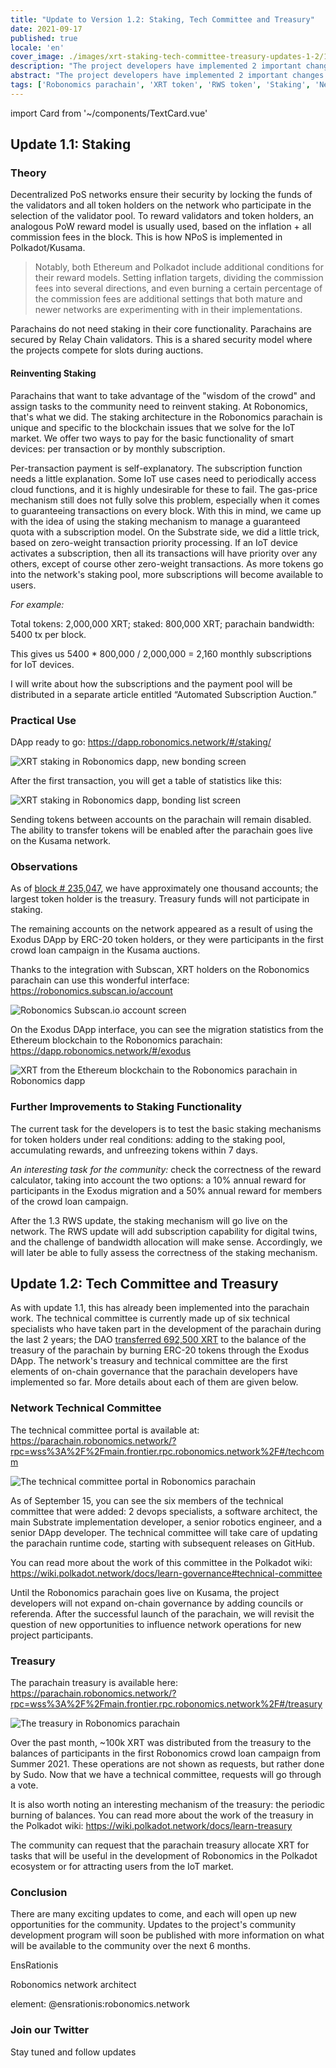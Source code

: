 ```yaml
---
title: "Update to Version 1.2: Staking, Tech Committee and Treasury"
date: 2021-09-17
published: true
locale: 'en'
cover_image: ./images/xrt-staking-tech-committee-treasury-updates-1-2/113_Up_to_version_1_2_stakingtech_comm_treasury.jpg
description: "The project developers have implemented 2 important changes in the operation of the Robonomics parachain. The first is the inclusion of XRT staking, and the second is the launch of the first on-chain governance mechanisms."
abstract: "The project developers have implemented 2 important changes in the operation of the Robonomics parachain. The first is the inclusion of XRT staking, and the second is the launch of the first on-chain governance mechanisms."
tags: ['Robonomics parachain', 'XRT token', 'RWS token', 'Staking', 'New release']
---
```

import Card from '~/components/TextCard.vue'

## Update 1.1: Staking

### Theory

Decentralized PoS networks ensure their security by locking the funds of the validators and all token holders on the network who participate in the selection of the validator pool. To reward validators and token holders, an analogous PoW reward model is usually used, based on the inflation + all commission fees in the block. This is how NPoS is implemented in Polkadot/Kusama.

> Notably, both Ethereum and Polkadot include additional conditions for their reward models. Setting inflation targets, dividing the commission fees into several directions, and even burning a certain percentage of the commission fees are additional settings that both mature and newer networks are experimenting with in their implementations.

Parachains do not need staking in their core functionality. Parachains are secured by Relay Chain validators. This is a shared security model where the projects compete for slots during auctions.

#### Reinventing Staking

Parachains that want to take advantage of the "wisdom of the crowd" and assign tasks to the community need to reinvent staking. At Robonomics, that's what we did. The staking architecture in the Robonomics parachain is unique and specific to the blockchain issues that we solve for the IoT market. We offer two ways to pay for the basic functionality of smart devices: per transaction or by monthly subscription.

Per-transaction payment is self-explanatory. The subscription function needs a little explanation. Some IoT use cases need to periodically access cloud functions, and it is highly undesirable for these to fail. The gas-price mechanism still does not fully solve this problem, especially when it comes to guaranteeing transactions on every block. With this in mind, we came up with the idea of using the staking mechanism to manage a guaranteed quota with a subscription model. On the Substrate side, we did a little trick, based on zero-weight transaction priority processing. If an IoT device activates a subscription, then all its transactions will have priority over any others, except of course other zero-weight transactions. As more tokens go into the network's staking pool, more subscriptions will become available to users. 

<Card>

*For example:*

Total tokens: 2,000,000 XRT;
staked: 800,000 XRT;
parachain bandwidth: 5400 tx per block. 

This gives us 5400 * 800,000 / 2,000,000 = 2,160 monthly subscriptions for IoT devices.

</Card>

I will write about how the subscriptions and the payment pool will be distributed in a separate article entitled “Automated Subscription Auction.”

### Practical Use

DApp ready to go: https://dapp.robonomics.network/#/staking/

![XRT staking in Robonomics dapp, new bonding screen](./images/xrt-staking-tech-committee-treasury-updates-1-2/image2.jpg)

After the first transaction, you will get a table of statistics like this:

![XRT staking in Robonomics dapp, bonding list screen](./images/xrt-staking-tech-committee-treasury-updates-1-2/image4.jpg)

Sending tokens between accounts on the parachain will remain disabled. The ability to transfer tokens will be enabled after the parachain goes live on the Kusama network. 

### Observations

As of [block # 235,047](https://robonomics.subscan.io/block/235047), we have approximately one thousand accounts; the largest token holder is the treasury. Treasury funds will not participate in staking.

The remaining accounts on the network appeared as a result of using the Exodus DApp by ERC-20 token holders, or they were participants in the first crowd loan campaign in the Kusama auctions.

Thanks to the integration with Subscan, XRT holders on the Robonomics parachain can use this wonderful interface: https://robonomics.subscan.io/account

![Robonomics Subscan.io account screen](./images/xrt-staking-tech-committee-treasury-updates-1-2/image3.jpg)

On the Exodus DApp interface, you can see the migration statistics from the Ethereum blockchain to the Robonomics parachain: https://dapp.robonomics.network/#/exodus

![XRT from the Ethereum blockchain to the Robonomics parachain in Robonomics dapp](./images/xrt-staking-tech-committee-treasury-updates-1-2/image6.jpg)

### Further Improvements to Staking Functionality

The current task for the developers is to test the basic staking mechanisms for token holders under real conditions: adding to the staking pool, accumulating rewards, and unfreezing tokens within 7 days. 

*An interesting task for the community:* check the correctness of the reward calculator, taking into account the two options: a 10% annual reward for participants in the Exodus migration and a 50% annual reward for members of the crowd loan campaign.

After the 1.3 RWS update, the staking mechanism will go live on the network. The RWS update will add subscription capability for digital twins, and the challenge of bandwidth allocation will make sense. Accordingly, we will later be able to fully assess the correctness of the staking mechanism.

## Update 1.2: Tech Committee and Treasury

As with update 1.1, this has already been implemented into the parachain work. The technical committee is currently made up of six technical specialists who have taken part in the development of the parachain during the last 2 years; the DAO [transferred 692,500 XRT](https://etherscan.io/tx/0x6b9a9cbe7d21badf565ebce0fb50b865da8f5f784899db5fb455d1b276d14acf) to the balance of the treasury of the parachain by burning ERC-20 tokens through the Exodus DApp. The network's treasury and technical committee are the first elements of on-chain governance that the parachain developers have implemented so far. More details about each of them are given below.

### Network Technical Committee

The technical committee portal is available at: https://parachain.robonomics.network/?rpc=wss%3A%2F%2Fmain.frontier.rpc.robonomics.network%2F#/techcomm

![The technical committee portal in Robonomics parachain](./images/xrt-staking-tech-committee-treasury-updates-1-2/image5.jpg)

As of September 15, you can see the six members of the technical committee that were added: 2 devops specialists, a software architect, the main Substrate implementation developer, a senior robotics engineer, and a senior DApp developer.
The technical committee will take care of updating the parachain runtime code, starting with subsequent releases on GitHub.

You can read more about the work of this committee in the Polkadot wiki: https://wiki.polkadot.network/docs/learn-governance#technical-committee

Until the Robonomics parachain goes live on Kusama, the project developers will not expand on-chain governance by adding councils or referenda. After the successful launch of the parachain, we will revisit the question of new opportunities to influence network operations for new project participants.

### Treasury

The parachain treasury is available here: https://parachain.robonomics.network/?rpc=wss%3A%2F%2Fmain.frontier.rpc.robonomics.network%2F#/treasury

![The treasury in Robonomics parachain](./images/xrt-staking-tech-committee-treasury-updates-1-2/image1.jpg)

Over the past month, ~100k XRT was distributed from the treasury to the balances of participants in the first Robonomics crowd loan campaign from Summer 2021. These operations are not shown as requests, but rather done by Sudo. Now that we have a technical committee, requests will go through a vote. 

It is also worth noting an interesting mechanism of the treasury: the periodic burning of balances. You can read more about the work of the treasury in the Polkadot wiki: https://wiki.polkadot.network/docs/learn-treasury

The community can request that the parachain treasury allocate XRT for tasks that will be useful in the development of Robonomics in the Polkadot ecosystem or for attracting users from the IoT market.

### Conclusion

There are many exciting updates to come, and each will open up new opportunities for the community. Updates to the project's community development program will soon be published with more information on what will be available to the community over the next 6 months.

<Card :image="'/avatars/Sergei-Lonshakov.jpg'" :back="'transparent'" imageSize="big">

EnsRationis

Robonomics network architect

element: @ensrationis:robonomics.network

</Card>


<Card :icon="'/icons/icon-notification.png'" :link="'https://twitter.com/AIRA_Robonomics'">

### Join our Twitter

Stay tuned and follow updates

</Card>
